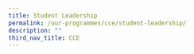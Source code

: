 ```yaml
---
title: Student Leadership
permalink: /our-programmes/cce/student-leadership/
description: ""
third_nav_title: CCE
---
```

